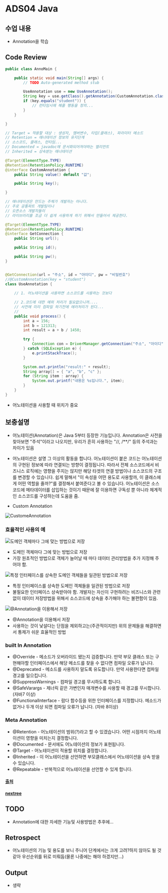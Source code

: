 # ADS04 Java 

## 수업 내용
- Annotation을 학습

## Code Review

```Java
public class AnnoMain {

	public static void main(String[] args) {
		// TODO Auto-generated method stub

		UseAnnotation use = new UseAnnotation();
		String key = use.getClass().getAnnotation(CustomAnnotation.class).key();
		if (key.equals("student")) {
			// 런타임시에 해줄 행동을 정의...
		}
	}

}

// Target = 적용할 대상 : 생성자, 멤버변수, 타입(클래스), 파라미터 메소드
// Retention = 애너테이션 정보의 유지단계
// 소스코드, 클래스, 런타임...
// Documented = javadoc에 문서화되어져야하는 엘리먼트
// Inherited = 상속받는 애너테이션

@Target(ElementType.TYPE)
@Retention(RetentionPolicy.RUNTIME)
@interface CustomAnnotation {
	public String value() default "값";

	public String key();

}

// 애너테이션은 만드는 주체가 개발자는 아니다.
// 주로 공통파트 개발팀이나
// 오픈소스 개발자들이
// 라이브러리를 조금 더 쉽게 사용하게 하기 위해서 만들어서 제공한다.

@Target(ElementType.TYPE)
@Retention(RetentionPolicy.RUNTIME)
@interface GetConnection {
	public String url();

	public String id();

	public String pw();
}


@GetConnection(url = "주소", id = "아이디", pw = "비밀번호")
//@CustomAnnotation(key = "student")
class UseAnnotation {
	
	// 1. 어노테이션을 사용하면 소스코드를 사용하는 것보다

	// 2.코드에 대한 예외 처리가 필요없으니까....
	// 사전에 미리 컴파일 하기전에 에러처리가 된다...
	//
	public void process() {
		int a = 156;
		int b = 121313;
		int result = a + b / 1450;

		try {
			Connection con = DriverManager.getConnection("주소", "아이디", "패스워드");
		} catch (SQLException e) {
			e.printStackTrace();
		}

		System.out.println("result:" + result);
		String array[] = { "a", "b", "c" };
		for (String item : array) {
			System.out.printf("내용은 %s입니다.", item);
		}
	}
}

```
- 어노테이션을 사용할 때 위치가 중요



## 보충설명

- 어노테이션(Annotation)은 Java 5부터 등장한 기능입니다. Annotation은 사전을 찾아보면 "주석"이라고 나오지만, 우리가 흔히 사용하는 "//, /**/" 등의 주석과는 차이가 있음
- 어노테이션은 설명 그 이상의 활동을 합니다. 어노테이션이 붙은 코드는 어노테이션의 구현된 정보에 따라 연결되는 방향이 결정됩니다. 따라서 전체 소스코드에서 비즈니스 로직에는 영향을 주지는 않지만 해당 타겟의 연결 방법이나 소스코드의 구조를 변경할 수 있습니다. 쉽게 말해서 "이 속성을 어떤 용도로 사용할까, 이 클래스에게 어떤 역할을 줄까?"를 결정해서 붙여준다고 볼 수 있습니다. 어노테이션은 소스코드에 메타데이터를 삽입하는 것이기 때문에 잘 이용하면 구독성 뿐 아니라 체계적인 소스코드를 구성하는데 도움을 줌.

- Custom Annotation

![CustomeAnnotation](http://www.nextree.co.kr/content/images/2016/09/eykim-20140205-annotation-01.jpg)

### 효율적인 사용의 예

![도메인 객체마다 그에 맞는 방법으로 저장](http://www.nextree.co.kr/content/images/2016/09/eykim-20140206-annotation-03.png)

- 도메인 객체마다 그에 맞는 방법으로 저장
- 가장 원초적인 방법으로 객체가 늘어날 때 마다 데이터 관리방법을 추가 지정해 주어야 함.

![특정 인터페이스를 상속한 도메인 객체들을 일관된 방법으로 저장](http://www.nextree.co.kr/content/images/2016/09/eykim-20140206-annotation-04.png)

- 특정 인터페이스를 상속한 도메인 객체들을 일관된 방법으로 저장
- 불필요한 인터페이스 상속받아야 함. 개발자는 자신이 구현하려는 비즈니스와 관련없이 데이터 저장방법을 위해서 소스코드에 상속을 추가해야 하는 불편함이 있음.

![@Annotation을 이용해서 저장](http://www.nextree.co.kr/content/images/2016/09/eykim-20140206-annotation-05.png)

- @Annotation을 이용해서 저장
- 사용하는 것이 낯설다는 단점을 제외하고는(주관적이지만) 위의 문제들을 해결하면서 통제가 쉬운 효율적인 방법


### built In Annotation

- @Override - 메소드가 오버라이드 됐는지 검증합니다. 만약 부모 클래스 또는 구현해야할 인터페이스에서 해당 메소드를 찾을 수 없다면 컴파일 오류가 납니다.
- @Deprecated - 메소드를 사용하지 말도록 유도합니다. 만약 사용한다면 컴파일 경고를 일으킵니다.
- @SuppressWarnings - 컴파일 경고를 무시하도록 합니다.
- @SafeVarargs - 제너릭 같은 가변인자 매개변수를 사용할 때 경고를 무시합니다. (자바7 이상)
- @FunctionalInterface - 람다 함수등을 위한 인터페이스를 지정합니다. 메소드가 없거나 두개 이상 되면 컴파일 오류가 납니다. (자바 8이상)

### Meta Annotation

- @Retention - 어노테이션의 범위(?)라고 할 수 있겠습니다. 어떤 시점까지 어노테이션이 영향을 미치는지 결정합니다.
- @Documented - 문서에도 어노테이션의 정보가 표현됩니다.
- @Target - 어노테이션이 적용할 위치를 결정합니다.
- @Inherited - 이 어노테이션을 선언하면 부모클래스에서 어노테이션을 상속 받을 수 있습니다.
- @Repeatable - 반복적으로 어노테이션을 선언할 수 있게 합니다.


#### [출처](http://jdm.kr/blog/216)
#### [nextree](http://www.nextree.co.kr/p5864/)

## TODO

- Annotation에 대한 자세한 기능및 사용방법은 추후에...

## Retrospect

- 어노테이션의 기능 및 용도를 보니 주니어 단계에서는 크게 고려?하지 않아도 될 것 같아 우선순위를 뒤로 미뤄둠(물론 나중에는 해야 하겠지만...)

## Output
- 생략